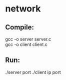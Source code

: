 # network

## Compile: <br />
gcc -o server server.c <br />
gcc -o client client.c <br />

## Run: <br />
./server port
./client ip port
